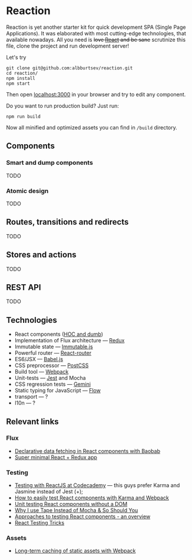 # Reaction

Reaction is yet another starter kit for quick development SPA (Single Page Applications). It was elaborated with most cutting-edge technologies, that available nowadays. All you need is ~~love [React](http://facebook.github.io/react/) and be sane~~ scrutinize this file, clone the project and run development server!

Let's try

```
git clone git@github.com:albburtsev/reaction.git
cd reaction/
npm install
npm start
```

Then open [localhost:3000](http://localhost:3000/) in your browser and try to edit any component.

Do you want to run production build? Just run:

```
npm run build
```

Now all minified and optimized assets you can find in ```/build``` directory.

## Components

### Smart and dump components

TODO

### Atomic design

TODO

## Routes, transitions and redirects

TODO

## Stores and actions

TODO

## REST API

TODO

## Technologies

* React components ([HOC and dumb](https://medium.com/@dan_abramov/mixins-are-dead-long-live-higher-order-components-94a0d2f9e750))
* Implementation of Flux architecture — [Redux](http://gaearon.github.io/redux/)
* Immutable state — [Immutable.js](https://facebook.github.io/immutable-js/)
* Powerful router — [React-router](https://github.com/rackt/react-router/)
* ES6/JSX — [Babel.js](http://babeljs.io/)
* CSS preprocessor — [PostCSS](https://github.com/postcss/postcss)
* Build tool — [Webpack](http://webpack.github.io/)
* Unit-tests — [Jest](https://facebook.github.io/jest/) and Mocha
* CSS regression tests — [Gemini](https://github.com/gemini-testing/gemini)
* Static typing for JavaScript — [Flow](https://github.com/facebook/flow)
* transport — ?
* l10n — ?

## Relevant links

### Flux

* [Declarative data fetching in React components with Baobab](https://medium.com/@mistadikay/declarative-data-fetching-in-react-components-with-baobab-e43184c43852)
* [Super minimal React + Redux app](https://gist.github.com/gaearon/074b0905337a6a835d82)

### Testing

* [Testing with ReactJS at Codecademy](https://medium.com/about-codecademy/testing-with-reactjs-at-codecademy-2aec88cc4e36) — this guys prefer Karma and Jasmine instead of Jest (+);
* [How to easily test React components with Karma and Webpack](http://qiita.com/kimagure/items/f2d8d53504e922fe3c5c)
* [Unit testing React components without a DOM](http://simonsmith.io/unit-testing-react-components-without-a-dom/)
* [Why I use Tape Instead of Mocha & So Should You](https://medium.com/javascript-scene/why-i-use-tape-instead-of-mocha-so-should-you-6aa105d8eaf4)
* [Approaches to testing React components - an overview](http://reactkungfu.com/2015/07/approaches-to-testing-react-components-an-overview/)
* [React Testing Tricks](http://react.rocks/blog/post/react-testing-tricks/)

### Assets

* [Long-term caching of static assets with Webpack](https://medium.com/@okonetchnikov/long-term-caching-of-static-assets-with-webpack-1ecb139adb95)
